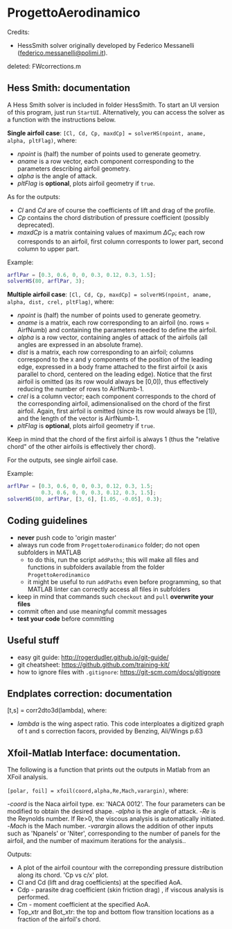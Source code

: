 # ProgettoAerodinamico

Credits:

- HessSmith solver originally developed by Federico Messanelli (federico.messanelli@polimi.it).

deleted:    FWcorrections.m

## Hess Smith: documentation

A Hess Smith solver is included in folder HessSmith. To start an UI version of this program, just run `StartUI`. Alternatively, you can access the solver as a function with the instructions below.

__Single airfoil case__: `[Cl, Cd, Cp, maxdCp] = solverHS(npoint, aname, alpha, pltFlag)`, where:
- _npoint_ is (half) the number of points used to generate geometry.
- _aname_ is a row vector, each component corresponding to the parameters describing airfoil geometry.
- _alpha_ is the angle of attack.
- _pltFlag_ is __optional__, plots airfoil geometry if `true`.

As for the outputs:

- _Cl_ and _Cd_ are of course the coefficients of lift and drag of the profile.
- _Cp_ contains the chord distribution of pressure coefficient (possibly deprecated).
- _maxdCp_ is a matrix containing values of maximum $\Delta C_P$; each row corresponds to an airfoil, first column corresponts to lower part, second column to upper part.

Example:
```MATLAB
arflPar = [0.3, 0.6, 0, 0, 0.3, 0.12, 0.3, 1.5];
solverHS(80, arflPar, 3);
```

__Multiple airfoil case__: `[Cl, Cd, Cp, maxdCp] = solverHS(npoint, aname, alpha, dist, crel, pltFlag)`, where:
- _npoint_ is (half) the number of points used to generate geometry.
- _aname_ is a matrix, each row corresponding to an airfoil (no. rows = AirfNumb) and containing the parameters needed to define the airfoil.
- _alpha_ is a row vector, containing angles of attack of the airfoils (all angles are expressed in an absolute frame).
- _dist_ is a matrix, each row corresponding to an airfoil; columns correspond to the x and y components of the position of the leading edge, expressed in a body frame attached to the first airfoil (x axis parallel to chord, centered on the leading edge). Notice that the first airfoil is omitted (as its row would always be [0,0]), thus effectively reducing the number of rows to AirfNumb-1.
- _crel_ is a column vector; each component corresponds to the chord of the corresponding airfoil, adimensionalised on the chord of the first airfoil. Again, first airfoil is omitted (since its row would always be [1]), and the length of the vector is AirfNumb-1.
- _pltFlag_ is __optional__, plots airfoil geometry if `true`.

Keep in mind that the chord of the first airfoil is always 1 (thus the "relative chord" of the other airfoils is effectively ther chord).

For the outputs, see single airfoil case.

Example:
```MATLAB
arflPar = [0.3, 0.6, 0, 0, 0.3, 0.12, 0.3, 1.5;
           0.3, 0.6, 0, 0, 0.3, 0.12, 0.3, 1.5];
solverHS(80, arflPar, [3, 6], [1.05, -0.05], 0.3);
```


## Coding guidelines
- __never__ push code to 'origin master'
- always run code from `ProgettoAerodinamico` folder; do not open subfolders in MATLAB
    - to do this, run the script `addPaths`; this will make all files and functions in subfolders available from the folder `ProgettoAerodinamico`
    - it might be useful to run `addPaths` even before programming, so that MATLAB linter can correctly access all files in subfolders
- keep in mind that commands such `checkout` and `pull` __overwrite your files__
- commit often and use meaningful commit messages
- __test your code__ before committing

## Useful stuff
- easy git guide: http://rogerdudler.github.io/git-guide/
- git cheatsheet: https://github.github.com/training-kit/
- how to ignore files with `.gitignore`: https://git-scm.com/docs/gitignore



## Endplates correction: documentation
[t,s] = corr2dto3d(lambda), where:
- _lambda_ is the wing aspect ratio.
This code interploates a digitized graph of t and s correction facors, provided by Benzing, Ali/Wings p.63

## Xfoil-Matlab Interface: documentation.

The following is a function that prints out the outputs in Matlab from an XFoil analysis. 

`[polar, foil] = xfoil(coord,alpha,Re,Mach,varargin)`, where:

-_coord_ is the Naca airfoil type. ex: 'NACA 0012'. The four parameters can be modified to obtain the desired shape.
-_alpha_ is the angle of attack.
-_Re_ is the Reynolds number. If Re>0, the viscous analysis is automatically initiated.
-_Mach_ is the Mach number.
-_varargin_ allows the addition of other inputs such as 'Npanels' or 'Niter', corresponding to the number of panels for the airfoil, and 
the number of maximum iterations for the analysis..

Outputs:

- A plot of the airfoil countour with the correponding pressure distribution along its chord. 'Cp vs c/x' plot.
- Cl and Cd (lift and drag coefficients) at the specified AoA.
- Cdp - parasite drag coefficient (skin friction drag) , if viscous analysis is performed.
- Cm - moment coefficient at the specified AoA.
- Top_xtr and Bot_xtr: the top and bottom flow transition locations as a fraction of the airfoil's chord.